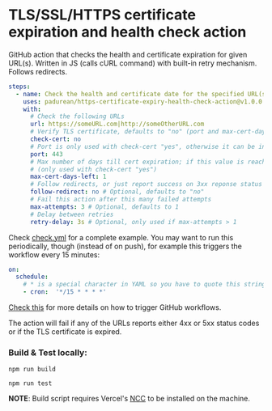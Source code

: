 # TLS/SSL/HTTPS certificate expiration and health check action

GitHub action that checks the health and certificate expiration for given URL(s). Written in JS (calls cURL command) with built-in retry mechanism. Follows redirects.

```yaml
steps:
  - name: Check the health and certificate date for the specified URL(s)
    uses: padurean/https-certificate-expiry-health-check-action@v1.0.0
    with:
      # Check the following URLs
      url: https://someURL.com|http://someOtherURL.com
      # Verify TLS certificate, defaults to "no" (port and max-cert-days-left are only used if this is set to "yes")
      check-cert: no
      # Port is only used with check-cert "yes", otherwise it can be included in the URL
      port: 443
      # Max number of days till cert expiration; if this value is reached, the check will fail
      # (only used with check-cert "yes")
      max-cert-days-left: 1
      # Follow redirects, or just report success on 3xx reponse status codes
      follow-redirect: no # Optional, defaults to "no"
      # Fail this action after this many failed attempts
      max-attempts: 3 # Optional, defaults to 1
      # Delay between retries
      retry-delay: 3s # Optional, only used if max-attempts > 1
```

Check [check.yml](./.github/workflows/check.yml) for a complete example.
You may want to run this periodically, though (instead of on push), for example this triggers the workflow every 15 minutes:

```yaml
on:
  schedule:
    # * is a special character in YAML so you have to quote this string
    - cron:  '*/15 * * * *'
```

[Check this](https://help.github.com/en/actions/reference/events-that-trigger-workflows) for more details on how to trigger GitHub workflows.

The action will fail if any of the URLs reports either 4xx or 5xx status codes or if the TLS certificate is expired.

### Build & Test locally:

`npm run build`

`npm run test`

**NOTE**: Build script requires Vercel's [NCC](https://www.npmjs.com/package/@zeit/ncc) to be installed on the machine.
